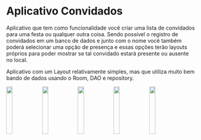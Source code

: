 # Aplicativo Convidados

Aplicativo que tem como funcionalidade você criar uma lista de convidados para uma festa ou qualquer outra coisa.
Sendo possível o registro de convidados em um banco de dados e junto com o nome você também poderá selecionar uma opção de presença
e essas opções terão layouts próprios para poder mostrar se tal convidado estará presente ou ausente no local.

Aplicativo com um Layout relativamente simples, mas que utiliza muito bem bando de dados usando o Room, DAO e repository. 





<img src="https://user-images.githubusercontent.com/74672147/107267434-a20c9580-6a25-11eb-8d2d-6e0c4e04c911.jpeg" width="18%"></img> <img src="https://user-images.githubusercontent.com/74672147/107267446-a5a01c80-6a25-11eb-8adf-d6079ebe7338.jpeg" width="18%"></img> <img src="https://user-images.githubusercontent.com/74672147/107267455-a8027680-6a25-11eb-9b29-29d38e087949.jpeg" width="18%"></img> <img src="https://user-images.githubusercontent.com/74672147/107267463-aa64d080-6a25-11eb-97de-5911fbf2feef.jpeg" width="18%"></img> <img src="https://user-images.githubusercontent.com/74672147/107267466-acc72a80-6a25-11eb-8b45-70ad9c716f57.jpeg" width="18%"></img>
